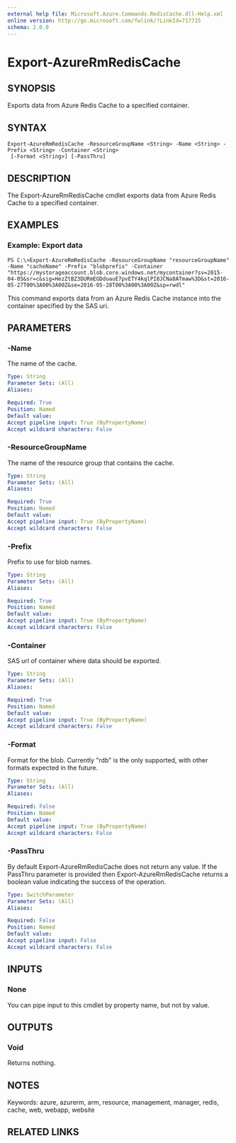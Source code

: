 ```yaml
---
external help file: Microsoft.Azure.Commands.RedisCache.dll-Help.xml
online version: http://go.microsoft.com/fwlink/?LinkId=717715
schema: 2.0.0
---
```


# Export-AzureRmRedisCache
## SYNOPSIS
Exports data from Azure Redis Cache to a specified container.

## SYNTAX

```
Export-AzureRmRedisCache -ResourceGroupName <String> -Name <String> -Prefix <String> -Container <String>
 [-Format <String>] [-PassThru]
```

## DESCRIPTION
The Export-AzureRmRedisCache cmdlet exports data from Azure Redis Cache to a specified container.

## EXAMPLES

### Example: Export data
```
PS C:\>Export-AzureRmRedisCache -ResourceGroupName "resourceGroupName" -Name "cacheName" -Prefix "blobprefix" -Container "https://mystorageaccount.blob.core.windows.net/mycontainer?sv=2015-04-05&sr=c&sig=HezZtBZ3DURmEGDduauE7pvETY4kqlPI8JCNa8ATmaw%3D&st=2016-05-27T00%3A00%3A00Z&se=2016-05-28T00%3A00%3A00Z&sp=rwdl"
```

This command exports data from an Azure Redis Cache instance into the container specified by the SAS uri.

## PARAMETERS

### -Name
The name of the cache.

```yaml
Type: String
Parameter Sets: (All)
Aliases: 

Required: True
Position: Named
Default value: 
Accept pipeline input: True (ByPropertyName)
Accept wildcard characters: False
```

### -ResourceGroupName
The name of the resource group that contains the cache.

```yaml
Type: String
Parameter Sets: (All)
Aliases: 

Required: True
Position: Named
Default value: 
Accept pipeline input: True (ByPropertyName)
Accept wildcard characters: False
```

### -Prefix
Prefix to use for blob names.

```yaml
Type: String
Parameter Sets: (All)
Aliases: 

Required: True
Position: Named
Default value: 
Accept pipeline input: True (ByPropertyName)
Accept wildcard characters: False
```

### -Container
SAS url of container where data should be exported.

```yaml
Type: String
Parameter Sets: (All)
Aliases: 

Required: True
Position: Named
Default value: 
Accept pipeline input: True (ByPropertyName)
Accept wildcard characters: False
```

### -Format
Format for the blob.
Currently "rdb" is the only supported, with other formats expected in the future.

```yaml
Type: String
Parameter Sets: (All)
Aliases: 

Required: False
Position: Named
Default value: 
Accept pipeline input: True (ByPropertyName)
Accept wildcard characters: False
```

### -PassThru
By default Export-AzureRmRedisCache does not return any value.
If the PassThru parameter is provided then Export-AzureRmRedisCache returns a boolean value indicating the success of the operation.

```yaml
Type: SwitchParameter
Parameter Sets: (All)
Aliases: 

Required: False
Position: Named
Default value: 
Accept pipeline input: False
Accept wildcard characters: False
```

## INPUTS

### None
You can pipe input to this cmdlet by property name, but not by value.

## OUTPUTS

### Void
Returns nothing.

## NOTES
Keywords: azure, azurerm, arm, resource, management, manager, redis, cache, web, webapp, website

## RELATED LINKS

